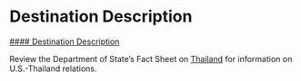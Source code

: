 # Destination Description

[#### Destination Description](javascript:void(0); "Destination Description")

Review the Department of State’s Fact Sheet on [Thailand](https://www.state.gov/countries-areas/thailand/) for information on U.S.-Thailand relations.